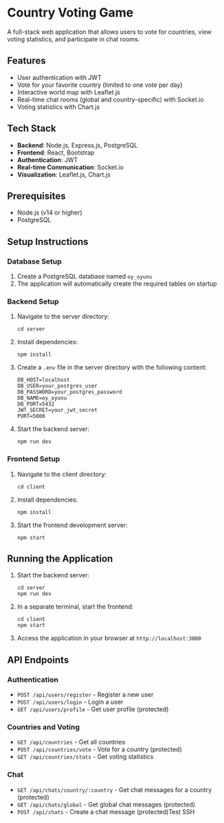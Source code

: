 # Country Voting Game

A full-stack web application that allows users to vote for countries, view voting statistics, and participate in chat rooms.

## Features

- User authentication with JWT
- Vote for your favorite country (limited to one vote per day)
- Interactive world map with Leaflet.js
- Real-time chat rooms (global and country-specific) with Socket.io
- Voting statistics with Chart.js

## Tech Stack

- **Backend**: Node.js, Express.js, PostgreSQL
- **Frontend**: React, Bootstrap
- **Authentication**: JWT
- **Real-time Communication**: Socket.io
- **Visualization**: Leaflet.js, Chart.js

## Prerequisites

- Node.js (v14 or higher)
- PostgreSQL

## Setup Instructions

### Database Setup

1. Create a PostgreSQL database named `oy_oyunu`
2. The application will automatically create the required tables on startup

### Backend Setup

1. Navigate to the server directory:
   ```
   cd server
   ```

2. Install dependencies:
   ```
   npm install
   ```

3. Create a `.env` file in the server directory with the following content:
   ```
   DB_HOST=localhost
   DB_USER=your_postgres_user
   DB_PASSWORD=your_postgres_password
   DB_NAME=oy_oyunu
   DB_PORT=5432
   JWT_SECRET=your_jwt_secret
   PORT=5000
   ```

4. Start the backend server:
   ```
   npm run dev
   ```

### Frontend Setup

1. Navigate to the client directory:
   ```
   cd client
   ```

2. Install dependencies:
   ```
   npm install
   ```

3. Start the frontend development server:
   ```
   npm start
   ```

## Running the Application

1. Start the backend server:
   ```
   cd server
   npm run dev
   ```

2. In a separate terminal, start the frontend:
   ```
   cd client
   npm start
   ```

3. Access the application in your browser at `http://localhost:3000`

## API Endpoints

### Authentication
- `POST /api/users/register` - Register a new user
- `POST /api/users/login` - Login a user
- `GET /api/users/profile` - Get user profile (protected)

### Countries and Voting
- `GET /api/countries` - Get all countries
- `POST /api/countries/vote` - Vote for a country (protected)
- `GET /api/countries/stats` - Get voting statistics

### Chat
- `GET /api/chats/country/:country` - Get chat messages for a country (protected)
- `GET /api/chats/global` - Get global chat messages (protected)
- `POST /api/chats` - Create a chat message (protected)Test SSH
